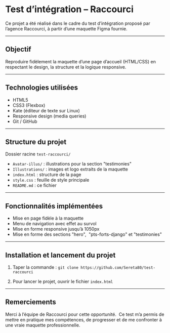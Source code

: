 # Test d’intégration – Raccourci

Ce projet a été réalisé dans le cadre du test d’intégration proposé par l’agence Raccourci, à partir d’une maquette Figma fournie.

---

## Objectif
Reproduire fidèlement la maquette d’une page d’accueil (HTML/CSS) en respectant le design, la structure et la logique responsive.

---

## Technologies utilisées

- HTML5
- CSS3 (Flexbox)
- Kate (éditeur de texte sur Linux)
- Responsive design (media queries)
- Git / GitHub
  
---

## Structure du projet

Dossier racine `test-raccourci/`

- `Avatar-illus/` : illustrations pour la section "testimonies"
- `Illustrations/` : images et logo extraits de la maquette
- `index.html` : structure de la page
- `style.css` : feuille de style principale
- `README.md` : ce fichier

---

## Fonctionnalités implémentées
- Mise en page fidèle à la maquette
- Menu de navigation avec effet au survol
- Mise en forme responsive jusqu’à 1050px
- Mise en forme des sections "hero",  "pts-forts-django" et "testimonies"

---

## Installation et lancement du projet

1. Taper la commande :
   `git clone https://github.com/Sereta80/test-raccourci`
   
2. Pour lancer le projet, ouvrir le fichier `index.html`

---

## Remerciements
 
Merci à l’équipe de Raccourci pour cette opportunité.  Ce test m’a permis de mettre en pratique mes compétences, de progresser et de me confronter à une vraie maquette professionnelle.
